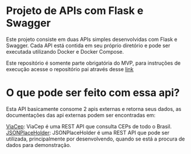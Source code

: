 # Projeto de APIs com Flask e Swagger

Este projeto consiste em duas APIs simples desenvolvidas com Flask e Swagger. Cada API está contida em seu próprio diretório e pode ser executada utilizando Docker e Docker Compose.

Este repositório é somente parte obrigatória do MVP, para instruções de execução acesse o repositório pai através desse [link](https://github.com/senhorbento/MVP-Software-Architecture)

# O que pode ser feito com essa api?
Esta API basicamente consome 2 apis externas e retorna seus dados, as documentações das api externas podem ser encontradas em:

[ViaCep](https://viacep.com.br/): ViaCep é uma REST API que consulta CEPs de todo o Brasil.  
[JSONPlaceHolder](https://jsonplaceholder.typicode.com/guide/): JSONPlaceHolder é uma REST API que pode ser utilizada, principalmente por desenvolvendo, quando se está a procura de dados para demonstração.